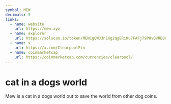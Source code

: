 ```yaml
---
symbol: MEW
decimals: 5
links:
  - name: website
    url: https://mew.xyz
  - name: explorer
    url: https://solscan.io/token/MEW1gQWJ3nEXg2qgERiKu7FAFj79PHvQVREQUzScPP5
  - name: x
    url: https://x.com/ClearpoolFin
  - name: coinmarketcap
    url: https://coinmarketcap.com/currencies/clearpool/
---
```


# cat in a dogs world

Mew is a cat in a dogs world out to save the world from other dog coins.
